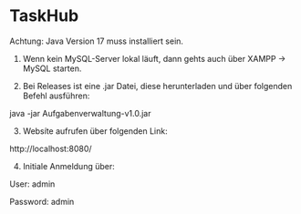 # TaskHub

Achtung: Java Version 17 muss installiert sein.

1. Wenn kein MySQL-Server lokal läuft, dann gehts auch über XAMPP -> MySQL starten.

2. Bei Releases ist eine .jar Datei, diese herunterladen und über folgenden Befehl ausführen:

java -jar Aufgabenverwaltung-v1.0.jar

3. Websíte aufrufen über folgenden Link:

http://localhost:8080/

4. Initiale Anmeldung über:

User:      admin

Password:  admin
